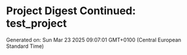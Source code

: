 # Project Digest Continued: test_project
Generated on: Sun Mar 23 2025 09:07:01 GMT+0100 (Central European Standard Time)

